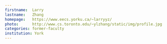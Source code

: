 ```yaml
---
firstname:  Larry
lastname:   Zhang
homepage:   https://www.eecs.yorku.ca/~larryyz/
photo:      http://www.cs.toronto.edu/~ylzhang/static/img/profile.jpg
categories: former-faculty
institution: York
---
```

